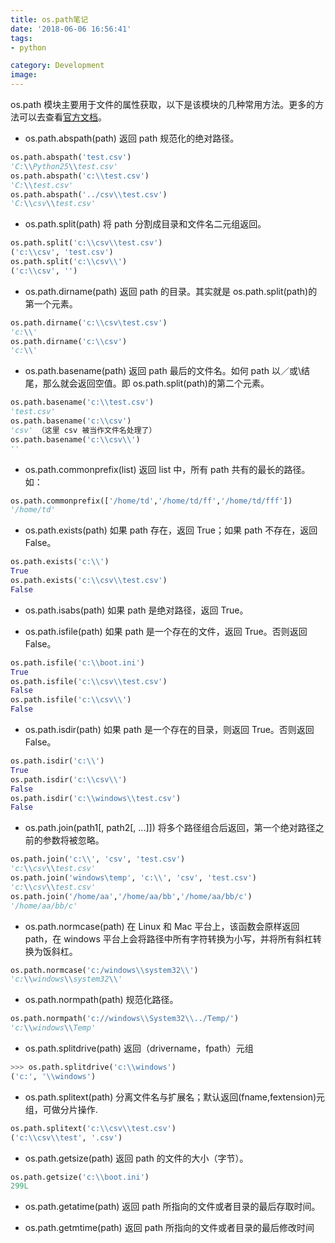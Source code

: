 ```yaml
---
title: os.path笔记
date: '2018-06-06 16:56:41'
tags:
- python

category: Development
image:
---
```


os.path 模块主要用于文件的属性获取，以下是该模块的几种常用方法。更多的方法可以去查看[官方文档](http://docs.python.org/library/os.path.html)。

* os.path.abspath(path) 返回 path 规范化的绝对路径。

```python
os.path.abspath('test.csv')
'C:\\Python25\\test.csv'
os.path.abspath('c:\\test.csv')
'C:\\test.csv'
os.path.abspath('../csv\\test.csv')
'C:\\csv\\test.csv'
```

* os.path.split(path) 将 path 分割成目录和文件名二元组返回。

```python
os.path.split('c:\\csv\\test.csv')
('c:\\csv', 'test.csv')
os.path.split('c:\\csv\\')
('c:\\csv', '')
```

* os.path.dirname(path)
  返回 path 的目录。其实就是 os.path.split(path)的第一个元素。

```python
os.path.dirname('c:\\csv\test.csv')
'c:\\'
os.path.dirname('c:\\csv')
'c:\\'
```

* os.path.basename(path)
  返回 path 最后的文件名。如何 path 以／或\结尾，那么就会返回空值。即 os.path.split(path)的第二个元素。

```python
os.path.basename('c:\\test.csv')
'test.csv'
os.path.basename('c:\\csv')
'csv' （这里 csv 被当作文件名处理了）
os.path.basename('c:\\csv\\')
''
```

* os.path.commonprefix(list)
  返回 list 中，所有 path 共有的最长的路径。如：

```python
os.path.commonprefix(['/home/td','/home/td/ff','/home/td/fff'])
'/home/td'
```

* os.path.exists(path)
  如果 path 存在，返回 True；如果 path 不存在，返回 False。

```python
os.path.exists('c:\\')
True
os.path.exists('c:\\csv\\test.csv')
False
```

* os.path.isabs(path)
  如果 path 是绝对路径，返回 True。

* os.path.isfile(path)
  如果 path 是一个存在的文件，返回 True。否则返回 False。

```python
os.path.isfile('c:\\boot.ini')
True
os.path.isfile('c:\\csv\\test.csv')
False
os.path.isfile('c:\\csv\\')
False
```

* os.path.isdir(path)
  如果 path 是一个存在的目录，则返回 True。否则返回 False。

```python
os.path.isdir('c:\\')
True
os.path.isdir('c:\\csv\\')
False
os.path.isdir('c:\\windows\\test.csv')
False
```

* os.path.join(path1[, path2[, ...]])
  将多个路径组合后返回，第一个绝对路径之前的参数将被忽略。

```python
os.path.join('c:\\', 'csv', 'test.csv')
'c:\\csv\\test.csv'
os.path.join('windows\temp', 'c:\\', 'csv', 'test.csv')
'c:\\csv\\test.csv'
os.path.join('/home/aa','/home/aa/bb','/home/aa/bb/c')
'/home/aa/bb/c'
```

* os.path.normcase(path)
  在 Linux 和 Mac 平台上，该函数会原样返回 path，在 windows 平台上会将路径中所有字符转换为小写，并将所有斜杠转换为饭斜杠。

```python
os.path.normcase('c:/windows\\system32\\')
'c:\\windows\\system32\\'
```

* os.path.normpath(path)
  规范化路径。

```python
os.path.normpath('c://windows\\System32\\../Temp/')
'c:\\windows\\Temp'
```

* os.path.splitdrive(path) 返回（drivername，fpath）元组

```python
>>> os.path.splitdrive('c:\\windows')
('c:', '\\windows')
```

* os.path.splitext(path) 分离文件名与扩展名；默认返回(fname,fextension)元组，可做分片操作.

```python
os.path.splitext('c:\\csv\\test.csv')
('c:\\csv\\test', '.csv')
```

* os.path.getsize(path) 返回 path 的文件的大小（字节）。

```python
os.path.getsize('c:\\boot.ini')
299L
```

* os.path.getatime(path) 返回 path 所指向的文件或者目录的最后存取时间。

* os.path.getmtime(path) 返回 path 所指向的文件或者目录的最后修改时间
